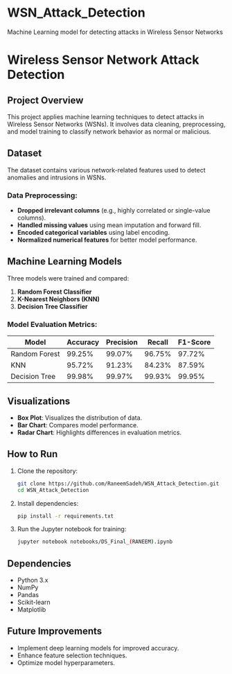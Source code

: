 # WSN_Attack_Detection
Machine Learning model for detecting attacks in Wireless Sensor Networks
# Wireless Sensor Network Attack Detection

## Project Overview
This project applies machine learning techniques to detect attacks in Wireless Sensor Networks (WSNs). It involves data cleaning, preprocessing, and model training to classify network behavior as normal or malicious.

## Dataset
The dataset contains various network-related features used to detect anomalies and intrusions in WSNs.

### Data Preprocessing:
- **Dropped irrelevant columns** (e.g., highly correlated or single-value columns).
- **Handled missing values** using mean imputation and forward fill.
- **Encoded categorical variables** using label encoding.
- **Normalized numerical features** for better model performance.

## Machine Learning Models
Three models were trained and compared:
1. **Random Forest Classifier**
2. **K-Nearest Neighbors (KNN)**
3. **Decision Tree Classifier**

### Model Evaluation Metrics:
| Model  | Accuracy | Precision | Recall | F1-Score |
|--------|----------|-----------|--------|----------|
| Random Forest | 99.25% | 99.07% | 96.75% | 97.72% |
| KNN | 95.72% | 91.23% | 84.23% | 87.59% |
| Decision Tree | 99.98% | 99.97% | 99.93% | 99.95% |

## Visualizations
- **Box Plot**: Visualizes the distribution of data.
- **Bar Chart**: Compares model performance.
- **Radar Chart**: Highlights differences in evaluation metrics.


## How to Run
1. Clone the repository:
   ```bash
   git clone https://github.com/RaneemSadeh/WSN_Attack_Detection.git
   cd WSN_Attack_Detection
   ```
2. Install dependencies:
   ```bash
   pip install -r requirements.txt
   ```
3. Run the Jupyter notebook for training:
   ```bash
   jupyter notebook notebooks/DS_Final_(RANEEM).ipynb
   ```

## Dependencies
- Python 3.x
- NumPy
- Pandas
- Scikit-learn
- Matplotlib

## Future Improvements
- Implement deep learning models for improved accuracy.
- Enhance feature selection techniques.
- Optimize model hyperparameters.
